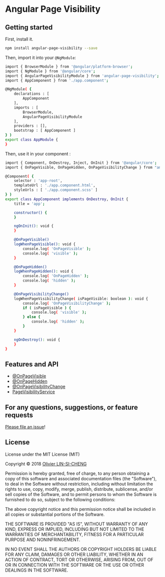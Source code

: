 # Angular Page Visibility

## Getting started
First, install it.

```bash
npm install angular-page-visibility --save
```

Then, import it into your `@NgModule`:

```bash
import { BrowserModule } from '@angular/platform-browser';
import { NgModule } from '@angular/core';
import { AngularPageVisibilityModule } from 'angular-page-visibility';
import { AppComponent } from './app.component';

@NgModule( {
    declarations : [
        AppComponent
    ],
    imports : [
        BrowserModule,
        AngularPageVisibilityModule
    ],
    providers : [],
    bootstrap : [ AppComponent ]
} )
export class AppModule {
}
```

Then, use it in your component :

```bash
import { Component, OnDestroy, Inject, OnInit } from '@angular/core';
import { OnPageVisible, OnPageHidden, OnPageVisibilityChange } from "angular-page-visibility";

@Component( {
    selector : 'app-root',
    templateUrl : './app.component.html',
    styleUrls : [ './app.component.scss' ]
} )
export class AppComponent implements OnDestroy, OnInit {
    title = 'app';

    constructor() {
    }

    ngOnInit(): void {
    }

    @OnPageVisible()
    logWhenPageVisible(): void {
        console.log( 'OnPageVisible' );
        console.log( 'visible' );
    }

    @OnPageHidden()
    logWhenPageHidden(): void {
        console.log( 'OnPageHidden' );
        console.log( 'hidden' );
    }

    @OnPageVisibilityChange()
    logWhenPageVisibilityChange( isPageVisible: boolean ): void {
        console.log( 'OnPageVisibilityChange' );
        if ( isPageVisible ) {
            console.log( 'visible' );
        } else {
            console.log( 'hidden' );
        }
    }

    ngOnDestroy(): void {
    }
}

```

## Features and API

- [@OnPageVisible](./wiki/on-page-visible.decorator.md)
- [@OnPageHidden](./wiki/on-page-hidden.decorator.md)
- [@OnPageVisibilityChange](./wiki/on-page-visibility-change.decorator.md)
- [PageVisibilityService](./wiki/page-visibility.service.md)

## For any questions, suggestions, or feature requests
[Please file an issue](https://github.com/olivierlsc/angular-page-visibility/issues)!

## License

License under the MIT License (MIT)

Copyright © 2018 [Olivier LIN-SI-CHENG](http://www.olivierlinsicheng.com)

Permission is hereby granted, free of charge, to any person obtaining a copy of this software and associated documentation files (the "Software"), to deal in the Software without restriction, including without limitation the rights to use, copy, modify, merge, publish, distribute, sublicense, and/or sell copies of the Software, and to permit persons to whom the Software is furnished to do so, subject to the following conditions:

The above copyright notice and this permission notice shall be included in all copies or substantial portions of the Software.

THE SOFTWARE IS PROVIDED "AS IS", WITHOUT WARRANTY OF ANY KIND, EXPRESS OR IMPLIED, INCLUDING BUT NOT LIMITED TO THE WARRANTIES OF MERCHANTABILITY, FITNESS FOR A PARTICULAR PURPOSE AND NONINFRINGEMENT. 

IN NO EVENT SHALL THE AUTHORS OR COPYRIGHT HOLDERS BE LIABLE FOR ANY CLAIM, DAMAGES OR OTHER LIABILITY, WHETHER IN AN ACTION OF CONTRACT, TORT OR OTHERWISE, ARISING FROM, OUT OF OR IN CONNECTION WITH THE SOFTWARE OR THE USE OR OTHER DEALINGS IN THE SOFTWARE.
